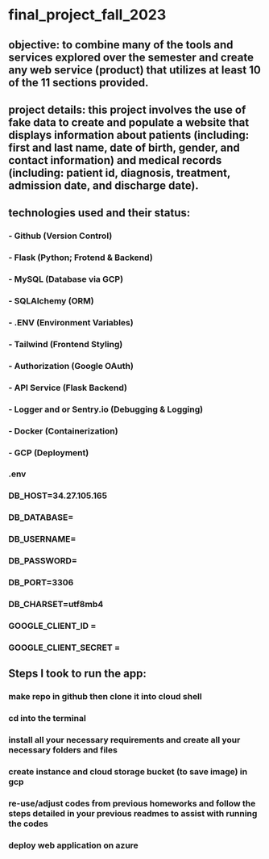 # final_project_fall_2023


## objective: to combine many of the tools and services explored over the semester and create any web service (product) that utilizes at least 10 of the 11 sections provided. 



## project details: this project involves the use of fake data to create and populate a website that displays information about patients (including: first and last name, date of birth, gender, and contact information) and medical records (including: patient id, diagnosis, treatment, admission date, and discharge date).



## technologies used and their status:

### - Github (Version Control)
### - Flask (Python; Frotend & Backend) 
### - MySQL (Database via GCP)
### - SQLAlchemy (ORM) 
### - .ENV (Environment Variables) 
### - Tailwind (Frontend Styling)
### - Authorization (Google OAuth) 
### - API Service (Flask Backend) 
### - Logger and or Sentry.io (Debugging & Logging) 
### - Docker (Containerization) 
### - GCP (Deployment)

### .env
### DB_HOST=34.27.105.165
### DB_DATABASE=
### DB_USERNAME=
### DB_PASSWORD=
### DB_PORT=3306
### DB_CHARSET=utf8mb4

### GOOGLE_CLIENT_ID = 
### GOOGLE_CLIENT_SECRET = 

## Steps I took to run the app:

### make repo in github then clone it into cloud shell

### cd into the terminal

### install all your necessary requirements and create all your necessary folders and files

### create instance and cloud storage bucket (to save image) in gcp

### re-use/adjust codes from previous homeworks and follow the steps detailed in your previous readmes to assist with running the codes

### deploy web application on azure
